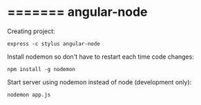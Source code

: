 =======
angular-node
============

Creating project:

    express -c stylus angular-node

Install nodemon so don't have to restart each time code changes:

    npm install -g nodemon

Start server using nodemon instead of node (development only):

    nodemon app.js
